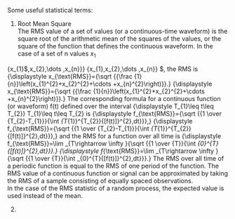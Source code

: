 Some useful statistical terms:  
1. Root Mean Square  
The RMS value of a set of values (or a continuous-time waveform) is the square root of the arithmetic mean of the squares of 
the values, or the square of the function that defines the continuous waveform. In the case of a set of n values 
$x_1$


\{x_{1}$,x_{2},\dots ,x_{n}\}} \{x_{1},x_{2},\dots ,x_{n}\} $, the RMS is
{\displaystyle x_{\text{RMS}}={\sqrt {{\frac {1}{n}}\left(x_{1}^{2}+x_{2}^{2}+\cdots +x_{n}^{2}\right)}}.} {\displaystyle x_{\text{RMS}}={\sqrt {{\frac {1}{n}}\left(x_{1}^{2}+x_{2}^{2}+\cdots +x_{n}^{2}\right)}}.}
The corresponding formula for a continuous function (or waveform) f(t) defined over the interval {\displaystyle T_{1}\leq t\leq T_{2}} T_{1}\leq t\leq T_{2} is
{\displaystyle f_{\text{RMS}}={\sqrt {{1 \over {T_{2}-T_{1}}}{\int _{T_{1}}^{T_{2}}{[f(t)]}^{2}\,dt}}},} {\displaystyle f_{\text{RMS}}={\sqrt {{1 \over {T_{2}-T_{1}}}{\int _{T_{1}}^{T_{2}}{[f(t)]}^{2}\,dt}}},}
and the RMS for a function over all time is {\displaystyle f_{\text{RMS}}=\lim _{T\rightarrow \infty }{\sqrt {{1 \over {T}}{\int _{0}^{T}{[f(t)]}^{2}\,dt}}}.} {\displaystyle f_{\text{RMS}}=\lim _{T\rightarrow \infty }{\sqrt {{1 \over {T}}{\int _{0}^{T}{[f(t)]}^{2}\,dt}}}.}
The RMS over all time of a periodic function is equal to the RMS of one period of the function. The RMS value of a continuous function or signal can be approximated by taking the RMS of a sample consisting of equally spaced observations.  
In the case of the RMS statistic of a random process, the expected value is used instead of the mean.

2. 
